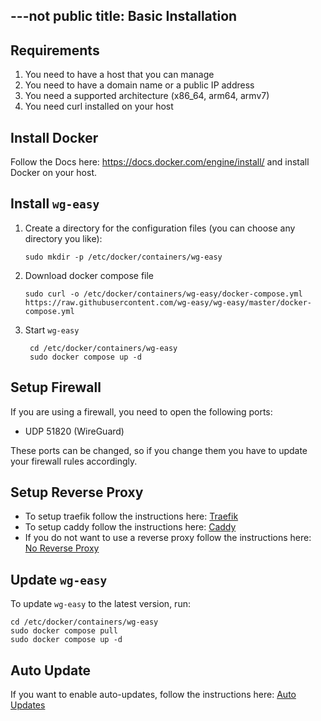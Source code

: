 ---not public 
title: Basic Installation
---

<!-- TOOD: add docs for pihole, nginx, caddy, traefik -->

## Requirements

1. You need to have a host that you can manage
2. You need to have a domain name or a public IP address
3. You need a supported architecture (x86_64, arm64, armv7)
4. You need curl installed on your host

## Install Docker

Follow the Docs here: <https://docs.docker.com/engine/install/> and install Docker on your host.

## Install `wg-easy`

1. Create a directory for the configuration files (you can choose any directory you like):

    ```shell
    sudo mkdir -p /etc/docker/containers/wg-easy
    ```

2. Download docker compose file

    ```shell
    sudo curl -o /etc/docker/containers/wg-easy/docker-compose.yml https://raw.githubusercontent.com/wg-easy/wg-easy/master/docker-compose.yml
    ```

3. Start `wg-easy`

    ```shell
     cd /etc/docker/containers/wg-easy
     sudo docker compose up -d
    ```

## Setup Firewall

If you are using a firewall, you need to open the following ports:

- UDP 51820 (WireGuard)

These ports can be changed, so if you change them you have to update your firewall rules accordingly.

## Setup Reverse Proxy

- To setup traefik follow the instructions here: [Traefik](./traefik.md)
- To setup caddy follow the instructions here: [Caddy](./caddy.md)
- If you do not want to use a reverse proxy follow the instructions here: [No Reverse Proxy](./reverse-proxyless.md)

## Update `wg-easy`

To update `wg-easy` to the latest version, run:

```shell
cd /etc/docker/containers/wg-easy
sudo docker compose pull
sudo docker compose up -d
```

## Auto Update

If you want to enable auto-updates, follow the instructions here: [Auto Updates][auto-updates]

[auto-updates]: ./auto-updates.md

